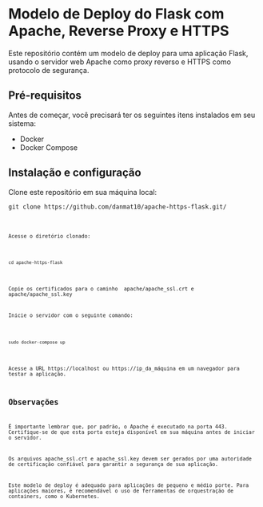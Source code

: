 <!DOCTYPE html>
<html>
<body>
<h1>Modelo de Deploy do Flask com Apache, Reverse Proxy e HTTPS</h1>
<p>Este repositório contém um modelo de deploy para uma aplicação Flask, usando o servidor web Apache como proxy reverso e HTTPS como protocolo de segurança.</p>
<h2>Pré-requisitos</h2>
<p>Antes de começar, você precisará ter os seguintes itens instalados em seu sistema:</p>
<ul>
<li>Docker</li>
<li>Docker Compose</li>
</ul>
<h2>Instalação e configuração</h2>
<p>Clone este repositório em sua máquina local:</p>
<div class="highlight highlight-source-shell">
<pre><code>git clone https://github.com/danmat10/apache-https-flask.git/ <code></pre>
</div>
<p>Acesse o diretório clonado:</p>
<div class="highlight highlight-source-shell">
<pre><code>cd apache-https-flask </code></pre>
</div>
<p>Copie os certificados para o caminho  apache/apache_ssl.crt e apache/apache_ssl.key</p>
<p>Inicie o servidor com o seguinte comando:</p>
<div class="highlight highlight-source-shell">
<pre><code>sudo docker-compose up</code></pre>
</div>
<p>Acesse a URL https://localhost ou https://ip_da_máquina em um navegador para testar a aplicação.</p>
<h2>Observações</h2>
<p>É importante lembrar que, por padrão, o Apache é executado na porta 443. Certifique-se de que esta porta esteja disponível em sua máquina antes de iniciar o servidor.</p>
<p>Os arquivos apache_ssl.crt e apache_ssl.key devem ser gerados por uma autoridade de certificação confiável para garantir a segurança de sua aplicação.</p>
<p>Este modelo de deploy é adequado para aplicações de pequeno e médio porte. Para aplicações maiores, é recomendável o uso de ferramentas de orquestração de containers, como o Kubernetes.</p>
</body>
</html>
